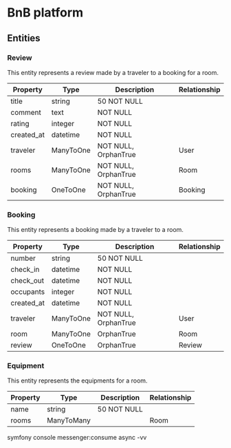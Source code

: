 # BnB platform

## Entities

### Review

This entity represents a review made by a traveler to a booking for a room.

| Property   | Type      | Description          | Relationship |
| ---------- | --------- | -------------------- | ------------ |
| title      | string    | 50 NOT NULL          |              |
| comment    | text      | NOT NULL             |              |
| rating     | integer   | NOT NULL             |              |
| created_at | datetime  | NOT NULL             |              |
| traveler   | ManyToOne | NOT NULL, OrphanTrue | User         |
| rooms      | ManyToOne | NOT NULL, OrphanTrue | Room         |
| booking    | OneToOne  | NOT NULL, OrphanTrue | Booking      |

### Booking

This entity represents a booking made by a traveler to a room.

| Property   | Type      | Description          | Relationship |
| ---------- | --------- | -------------------- | ------------ |
| number     | string    | 50 NOT NULL          |              |
| check_in   | datetime  | NOT NULL             |              |
| check_out  | datetime  | NOT NULL             |              |
| occupants  | integer   | NOT NULL             |              |
| created_at | datetime  | NOT NULL             |              |
| traveler   | ManyToOne | NOT NULL, OrphanTrue | User         |
| room       | ManyToOne | OrphanTrue           | Room         |
| review     | OneToOne  | OrphanTrue           | Review       |

### Equipment

This entity represents the equipments for a room.

| Property | Type       | Description | Relationship |
| -------- | ---------- | ----------- | ------------ |
| name     | string     | 50 NOT NULL |              |
| rooms    | ManyToMany |             | Room         |

symfony console messenger:consume async -vv
